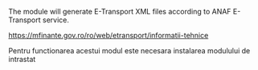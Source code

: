 The module will generate E-Transport XML files according to ANAF
E-Transport service.

<https://mfinante.gov.ro/ro/web/etransport/informatii-tehnice>

Pentru functionarea acestui modul este necesara instalarea modulului de
intrastat
